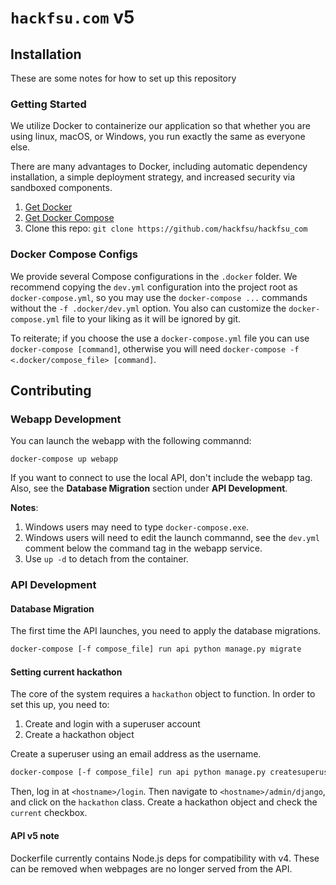 # `hackfsu.com` v5

## Installation

These are some notes for how to set up this repository

### Getting Started

We utilize Docker to containerize our application so that whether you are using linux, macOS, or Windows, you run exactly the same as everyone else.

There are many advantages to Docker, including automatic dependency installation, a simple deployment strategy, and increased security via sandboxed components.

1. [Get Docker](https://docs.docker.com/engine/getstarted/step_one/#/step-1-get-docker)
2. [Get Docker Compose](https://docs.docker.com/compose/install/)
3. Clone this repo: `git clone https://github.com/hackfsu/hackfsu_com`

### Docker Compose Configs
We provide several Compose configurations in the `.docker` folder. We recommend copying the `dev.yml` configuration into the project root as `docker-compose.yml`, so you may use the `docker-compose ...` commands without the `-f .docker/dev.yml` option. You also can customize the `docker-compose.yml` file to your liking as it will be ignored by git. 

To reiterate; if you choose the use a `docker-compose.yml` file you can use `docker-compose [command]`, otherwise you will need `docker-compose -f <.docker/compose_file> [command]`. 


## Contributing

### Webapp Development

You can launch the webapp with the following commannd:

```
docker-compose up webapp
```

If you want to connect to use the local API, don't include the webapp tag. Also, see the **Database Migration** section under **API Development**.

**Notes**:
1. Windows users may need to type `docker-compose.exe`.
2. Windows users will need to edit the launch commannd, see the `dev.yml` comment below the command tag in the webapp service.
3. Use `up -d` to detach from the container.

### API Development

#### Database Migration
The first time the API launches, you need to apply the database migrations.

```bash
docker-compose [-f compose_file] run api python manage.py migrate
```

#### Setting current hackathon
The core of the system requires a `hackathon` object to function. In order to set this up, you need to:
1. Create and login with a superuser account
2. Create a hackathon object


Create a superuser using an email address as the username.
```bash
docker-compose [-f compose_file] run api python manage.py createsuperuser
```

Then, log in at `<hostname>/login`. Then navigate to `<hostname>/admin/django`, and click on the `hackathon` class. Create a hackathon object and check the `current` checkbox.

#### API v5 note
Dockerfile currently contains Node.js deps for compatibility with v4. These can be removed when webpages are no longer served from the API.
